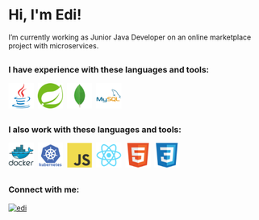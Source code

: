 # <h1 align="left">Hi, I'm Edi!</h1>

I’m currently working as Junior Java Developer on an online marketplace project with microservices.

## <h3 align="left">I have experience with these languages and tools:</h3>

<div>
  <span>
    <img src="https://github.com/devicons/devicon/blob/master/icons/java/java-original.svg" title="Java" alt="Java" width="50" height="50"/>&nbsp;
  </span>
  <span>
    <img src="https://github.com/devicons/devicon/blob/master/icons/spring/spring-original.svg" title="Spring" alt="Spring" width="50" height="50"/>&nbsp;
  </span>
  <span>
    <img src="https://github.com/devicons/devicon/blob/master/icons/mongodb/mongodb-original.svg" title="Mongo"  alt="MongoDB" width="50" height="50"/>&nbsp;
  </span>
  <span>
    <img src="https://github.com/devicons/devicon/blob/master/icons/mysql/mysql-original-wordmark.svg" title="MySQL"  alt="MySQL" width="50" height="50"/>&nbsp; 
  </span>
</div>

## <h3 align="left">I also work with these languages and tools:</h3>

<div>
  <span>
    <img src="https://github.com/devicons/devicon/blob/master/icons/docker/docker-original-wordmark.svg" title="Docker" alt="Docker" width="50" height="50"/>&nbsp;
  </span>
  <span>
      <img src="https://github.com/devicons/devicon/blob/master/icons/kubernetes/kubernetes-plain-wordmark.svg" title="Kubernetes"  alt="Kubernetes" width="50" height="50"/>&nbsp;
  </span>
  <span>
      <img src="https://github.com/devicons/devicon/blob/master/icons/javascript/javascript-original.svg" title="JavaScript" alt="JavaScript" width="50" height="50"/>&nbsp;
  </span>
  <span>
      <img src="https://github.com/devicons/devicon/blob/master/icons/react/react-original.svg" title="React" alt="React" width="50" height="50"/>&nbsp;
  </span>
  <span>
      <img src="https://github.com/devicons/devicon/blob/master/icons/html5/html5-original.svg" title="HTML5" alt="HTML" width="50 height="50"/>&nbsp;
  </span>
  <span>
      <img src="https://github.com/devicons/devicon/blob/master/icons/css3/css3-original.svg"  title="CSS3" alt="CSS" width="50" height="50"/>&nbsp;
  </span>   
</div>

## <h3 align="left">Connect with me:</h3>
<div>
  <p align="left">
  <a href="https://www.linkedin.com/in/edu%C3%A1rd-katyi-b1a75680/" target="blank"><img align="center" src="https://raw.githubusercontent.com/rahuldkjain/github-profile-readme-generator/master/src/images/icons/Social/linked-in-alt.svg" alt="edi" height="30" width="40" /></a>
  </p>
</div>
